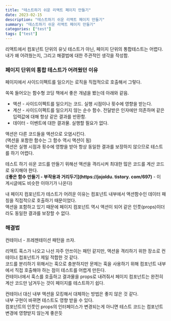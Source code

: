 ```yaml
---
title: "테스트하기 쉬운 리액트 페이지 만들기"
date: 2023-02-15
description: "테스트하기 쉬운 리액트 페이지 만들기"
summary: "테스트하기 쉬운 리액트 페이지 만들기"
categories: ["test"]
tags: ["test"]
---
```


리액트에서 컴포넌트 단위의 유닛 테스트가 아닌, 페이지 단위의 통합테스트는 어렵다.  
내가 왜 어려웠는지, 그리고 해결법에 대한 주관적인 생각을 작성함.

### 페이지 단위의 통합 테스트가 어려웠던 이유

페이지에서 사이드이펙트를 일으키는 로직을 직접적으로 호출해서 그렇다.

쏙쏙 들어오는 함수형 코딩 책에서 좋은 개념을 봤는데 아래와 같음.

- 액션 - 사이드이펙트를 일으키는 코드. 실행 시점이나 횟수에 영향을 받는다.
- 계산 - 사이드이펙트를 일으키지 않는 순수 함수. 전달받은 인자에만 의존하며 같은 입력값에 대해 항상 같은 결과를 반환함.
- 데이터 - 이벤트에 대한 결과물. 실행할 필요가 없다.

액션은 다른 코드들을 액션으로 오염시킨다.  
(액션을 포함한 함수는 그 함수 역시 액션이 됨)  
액션은 실행 시점과 횟수에 영향을 받아 항상 동일한 결과를 보장하지 않으므로 테스트를 하기 어렵다.

테스트 하기 쉬운 코드를 만들기 위해선 액션을 격리시켜 최대한 많은 코드를 계산 코드로 유지해야 한다.  
(**[좋은 함수 만들기 - 부작용과 거리두기](https://jojoldu. tistory. com/697)** - 이 게시글에도 비슷한 이야기가 나온다)

내 페이지 컴포넌트가 테스트가 어려운 이유는 컴포넌트 내부에서 액션함수인 데이터 패칭을 직접적으로 호출하기 때문이었다.  
액션을 포함하고 있기 때문에 페이지 컴포넌트 역시 액션이 되어 같은 인풋(props)이더라도 동일한 결과를 보장할 수 없다.

### 해결법

컨테이너 - 프레젠테이션 패턴을 쓰자.

리액트 훅스가 나오고 나선 자주 안쓰이는 패턴 같지만, 액션을 격리하기 위한 장소로 컨테이너 컴포넌트가 제일 적합한 것 같다.  
코드를 분리하기 위해서는 훅으로 충분하지만 문제는 훅을 사용하기 위해 컴포넌트 내부에서 직접 호출해야 하는 점이 테스트를 어렵게 만든다.  
컨테이너에서 훅스를 호출하고 결과물을 props로 내려줘서 페이지 컴포넌트는 완전히 계산 코드만 남겨두는 것이 페이지를 테스트하기 쉽다.

컨테이너 대신 내부 액션을 모킹해서 대체하는 방법은 좋지 않은 것 같다.  
내부 구현이 바뀌면 테스트도 영향 받을 수 있다.  
컴포넌트의 인풋인 props의 인터페이스가 변경되는게 아니면 테스트 코드는 컴포넌트 변경에 영향받지 않는게 좋은듯
